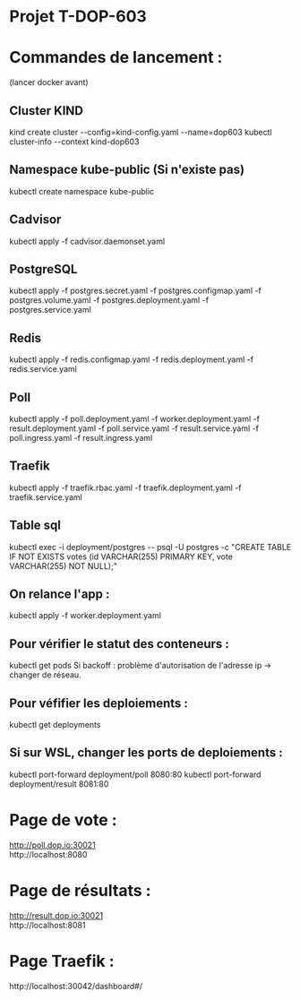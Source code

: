 # Projet T-DOP-603  

# Commandes de lancement :

(lancer docker avant)  
## Cluster KIND  
kind create cluster --config=kind-config.yaml --name=dop603 kubectl cluster-info --context kind-dop603

## Namespace kube-public (Si n'existe pas)  
kubectl create namespace kube-public  
  
## Cadvisor  
kubectl apply -f cadvisor.daemonset.yaml  
  
## PostgreSQL  
kubectl apply -f postgres.secret.yaml -f postgres.configmap.yaml -f postgres.volume.yaml -f postgres.deployment.yaml -f postgres.service.yaml  
  
## Redis  
kubectl apply -f redis.configmap.yaml -f redis.deployment.yaml -f redis.service.yaml
  
## Poll  
kubectl apply -f poll.deployment.yaml -f worker.deployment.yaml -f result.deployment.yaml -f poll.service.yaml -f result.service.yaml -f poll.ingress.yaml -f result.ingress.yaml
  
## Traefik  
kubectl apply -f traefik.rbac.yaml  -f traefik.deployment.yaml  -f traefik.service.yaml  
  
## Table sql  
kubectl exec -i deployment/postgres -- psql -U postgres -c "CREATE TABLE IF NOT EXISTS votes (id VARCHAR(255) PRIMARY KEY, vote VARCHAR(255) NOT NULL);"  

## On relance l'app :  
 kubectl apply -f worker.deployment.yaml

## Pour vérifier le statut des conteneurs :
kubectl get pods
Si backoff : problème d'autorisation de l'adresse ip -> changer de réseau.

## Pour véfifier les deploiements :
kubectl get deployments

## Si sur WSL, changer les ports de deploiements :
kubectl port-forward deployment/poll 8080:80
kubectl port-forward deployment/result 8081:80


# Page de vote  :
http://poll.dop.io:30021  
http://localhost:8080

  
# Page de résultats  :
http://result.dop.io:30021  
http://localhost:8081 
  
# Page Traefik  :
http://localhost:30042/dashboard#/